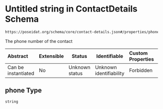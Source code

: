 # Untitled string in ContactDetails Schema

```txt
https://poseidat.org/schema/core/contact-details.json#/properties/phone
```

The phone number of the contact


| Abstract            | Extensible | Status         | Identifiable            | Custom Properties | Additional Properties | Access Restrictions | Defined In                                                                         |
| :------------------ | ---------- | -------------- | ----------------------- | :---------------- | --------------------- | ------------------- | ---------------------------------------------------------------------------------- |
| Can be instantiated | No         | Unknown status | Unknown identifiability | Forbidden         | Allowed               | none                | [contact-details.json\*](schemas/core/contact-details.json "open original schema") |

## phone Type

`string`
